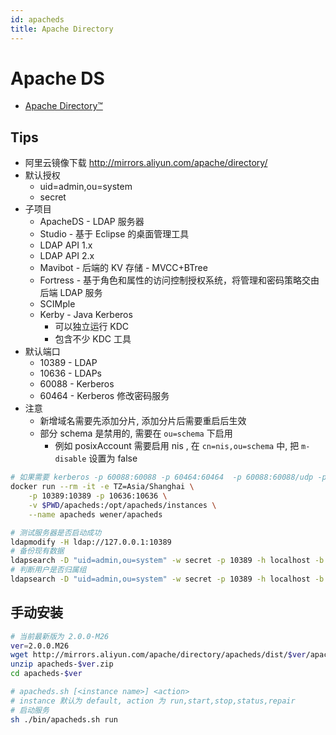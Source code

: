 ```yaml
---
id: apacheds
title: Apache Directory
---
```


# Apache DS
* [Apache Directory™](http://directory.apache.org/)

## Tips
* 阿里云镜像下载 http://mirrors.aliyun.com/apache/directory/
* 默认授权
  * uid=admin,ou=system
  * secret
* 子项目
  * ApacheDS - LDAP 服务器
  * Studio - 基于 Eclipse 的桌面管理工具
  * LDAP API 1.x
  * LDAP API 2.x
  * Mavibot - 后端的 KV 存储 - MVCC+BTree
  * Fortress - 基于角色和属性的访问控制授权系统，将管理和密码策略交由后端 LDAP 服务
  * SCIMple
  * Kerby - Java Kerberos
    * 可以独立运行 KDC
    * 包含不少 KDC 工具
* 默认端口
  * 10389 - LDAP
  * 10636 - LDAPs
  * 60088 - Kerberos
  * 60464 - Kerberos 修改密码服务
* 注意
  * 新增域名需要先添加分片, 添加分片后需要重启后生效
  * 部分 schema 是禁用的, 需要在 `ou=schema` 下启用
    * 例如 posixAccount 需要启用 nis , 在 `cn=nis,ou=schema` 中, 把 `m-disable` 设置为 false

```bash
# 如果需要 kerberos -p 60088:60088 -p 60464:60464  -p 60088:60088/udp -p 60464:60464/udp
docker run --rm -it -e TZ=Asia/Shanghai \
    -p 10389:10389 -p 10636:10636 \
    -v $PWD/apacheds:/opt/apacheds/instances \
    --name apacheds wener/apacheds

# 测试服务器是否启动成功
ldapmodify -H ldap://127.0.0.1:10389
# 备份现有数据
ldapsearch -D "uid=admin,ou=system" -w secret -p 10389 -h localhost -b "dc=example,dc=com" -s sub "(ObjectClass=*)" '*' + > backup.ldif
# 判断用户是否归属组
ldapsearch -D "uid=admin,ou=system" -w secret -p 10389 -h localhost -b "dc=example,dc=com" -s sub  "(&(objectClass=person)(uid=wener)(memberof=CN=developer,OU=users,DC=example,DC=com))"
```

## 手动安装
```bash
# 当前最新版为 2.0.0-M26
ver=2.0.0.M26
wget http://mirrors.aliyun.com/apache/directory/apacheds/dist/$ver/apacheds-$ver.zip
unzip apacheds-$ver.zip
cd apacheds-$ver

# apacheds.sh [<instance name>] <action>
# instance 默认为 default, action 为 run,start,stop,status,repair
# 启动服务
sh ./bin/apacheds.sh run
```
